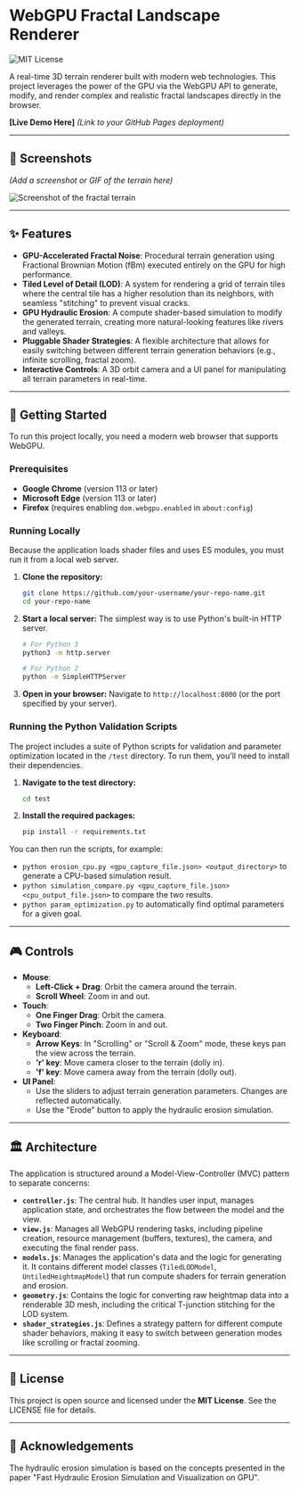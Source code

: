 # WebGPU Fractal Landscape Renderer

![MIT License](https://img.shields.io/badge/license-MIT-blue.svg)

A real-time 3D terrain renderer built with modern web technologies. This project leverages the power of the GPU via the WebGPU API to generate, modify, and render complex and realistic fractal landscapes directly in the browser.

**[Live Demo Here]** *(Link to your GitHub Pages deployment)*

---

## 📸 Screenshots

*(Add a screenshot or GIF of the terrain here)*

![Screenshot of the fractal terrain](./docs/screenshot.png) 

---

## ✨ Features

- **GPU-Accelerated Fractal Noise**: Procedural terrain generation using Fractional Brownian Motion (fBm) executed entirely on the GPU for high performance.
- **Tiled Level of Detail (LOD)**: A system for rendering a grid of terrain tiles where the central tile has a higher resolution than its neighbors, with seamless "stitching" to prevent visual cracks.
- **GPU Hydraulic Erosion**: A compute shader-based simulation to modify the generated terrain, creating more natural-looking features like rivers and valleys.
- **Pluggable Shader Strategies**: A flexible architecture that allows for easily switching between different terrain generation behaviors (e.g., infinite scrolling, fractal zoom).
- **Interactive Controls**: A 3D orbit camera and a UI panel for manipulating all terrain parameters in real-time.

---

## 🚀 Getting Started

To run this project locally, you need a modern web browser that supports WebGPU.

### Prerequisites

- **Google Chrome** (version 113 or later)
- **Microsoft Edge** (version 113 or later)
- **Firefox** (requires enabling `dom.webgpu.enabled` in `about:config`)

### Running Locally

Because the application loads shader files and uses ES modules, you must run it from a local web server.

1.  **Clone the repository:**
    ```bash
    git clone https://github.com/your-username/your-repo-name.git
    cd your-repo-name
    ```

2.  **Start a local server:**
    The simplest way is to use Python's built-in HTTP server.
    ```bash
    # For Python 3
    python3 -m http.server

    # For Python 2
    python -m SimpleHTTPServer
    ```

3.  **Open in your browser:**
    Navigate to `http://localhost:8000` (or the port specified by your server).

### Running the Python Validation Scripts

The project includes a suite of Python scripts for validation and parameter optimization located in the `/test` directory. To run them, you'll need to install their dependencies.

1.  **Navigate to the test directory:**
    ```bash
    cd test
    ```
2.  **Install the required packages:**
    ```bash
    pip install -r requirements.txt
    ```

You can then run the scripts, for example:
- `python erosion_cpu.py <gpu_capture_file.json> <output_directory>` to generate a CPU-based simulation result.
- `python simulation_compare.py <gpu_capture_file.json> <cpu_output_file.json>` to compare the two results.
- `python param_optimization.py` to automatically find optimal parameters for a given goal.

---

## 🎮 Controls

- **Mouse**:
  - **Left-Click + Drag**: Orbit the camera around the terrain.
  - **Scroll Wheel**: Zoom in and out.
- **Touch**:
  - **One Finger Drag**: Orbit the camera.
  - **Two Finger Pinch**: Zoom in and out.
- **Keyboard**:
  - **Arrow Keys**: In "Scrolling" or "Scroll & Zoom" mode, these keys pan the view across the terrain.
  - **'r' key**: Move camera closer to the terrain (dolly in).
  - **'f' key**: Move camera away from the terrain (dolly out).
- **UI Panel**:
  - Use the sliders to adjust terrain generation parameters. Changes are reflected automatically.
  - Use the "Erode" button to apply the hydraulic erosion simulation.

---

## 🏛️ Architecture

The application is structured around a Model-View-Controller (MVC) pattern to separate concerns:

- **`controller.js`**: The central hub. It handles user input, manages application state, and orchestrates the flow between the model and the view.
- **`view.js`**: Manages all WebGPU rendering tasks, including pipeline creation, resource management (buffers, textures), the camera, and executing the final render pass.
- **`models.js`**: Manages the application's data and the logic for generating it. It contains different model classes (`TiledLODModel`, `UntiledHeightmapModel`) that run compute shaders for terrain generation and erosion.
- **`geometry.js`**: Contains the logic for converting raw heightmap data into a renderable 3D mesh, including the critical T-junction stitching for the LOD system.
- **`shader_strategies.js`**: Defines a strategy pattern for different compute shader behaviors, making it easy to switch between generation modes like scrolling or fractal zooming.

---

## 📄 License

This project is open source and licensed under the **MIT License**. See the LICENSE file for details.

---

## 🙏 Acknowledgements

The hydraulic erosion simulation is based on the concepts presented in the paper "Fast Hydraulic Erosion Simulation and Visualization on GPU".